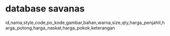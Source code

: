 # database savanas

id,nama,style,code,po_kode,gambar,bahan,warna,size,qty,harga_penjahit,harga_potong,harga_naskat,harga_pokok,keterangan
